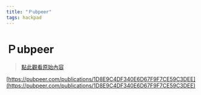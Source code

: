 ```yaml
---
title: "Ｐubpeer"
tags: hackpad
---
```


# Ｐubpeer

> [點此觀看原始內容](https://g0v.hackpad.tw/H7yrLUENcec)

[https://pubpeer.com/publications/1D8E9C4DF340E6D67F9F7CE59C3DEE](https://pubpeer.com/publications/1D8E9C4DF340E6D67F9F7CE59C3DEE)
